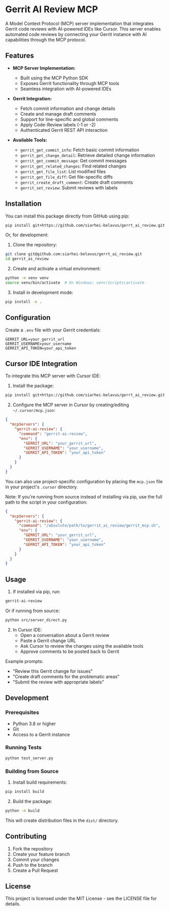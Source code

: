 # Gerrit AI Review MCP

A Model Context Protocol (MCP) server implementation that integrates Gerrit code reviews with AI-powered IDEs like Cursor. This server enables automated code reviews by connecting your Gerrit instance with AI capabilities through the MCP protocol.

## Features

- **MCP Server Implementation:**
  - Built using the MCP Python SDK
  - Exposes Gerrit functionality through MCP tools
  - Seamless integration with AI-powered IDEs

- **Gerrit Integration:**
  - Fetch commit information and change details
  - Create and manage draft comments
  - Support for line-specific and global comments
  - Apply Code-Review labels (-1 or -2)
  - Authenticated Gerrit REST API interaction

- **Available Tools:**
  - `gerrit_get_commit_info`: Fetch basic commit information
  - `gerrit_get_change_detail`: Retrieve detailed change information
  - `gerrit_get_commit_message`: Get commit messages
  - `gerrit_get_related_changes`: Find related changes
  - `gerrit_get_file_list`: List modified files
  - `gerrit_get_file_diff`: Get file-specific diffs
  - `gerrit_create_draft_comment`: Create draft comments
  - `gerrit_set_review`: Submit reviews with labels

## Installation

You can install this package directly from GitHub using pip:

```bash
pip install git+https://github.com/siarhei-belavus/gerrt_ai_review.git
```

Or, for development:

1. Clone the repository:
```bash
git clone git@github.com:siarhei-belavus/gerrt_ai_review.git
cd gerrit_ai_review
```

2. Create and activate a virtual environment:
```bash
python -m venv venv
source venv/bin/activate  # On Windows: venv\Scripts\activate
```

3. Install in development mode:
```bash
pip install -e .
```

## Configuration

Create a `.env` file with your Gerrit credentials:
```
GERRIT_URL=your_gerrit_url
GERRIT_USERNAME=your_username
GERRIT_API_TOKEN=your_api_token
```

## Cursor IDE Integration

To integrate this MCP server with Cursor IDE:

1. Install the package:
```bash
pip install git+https://github.com/siarhei-belavus/gerrt_ai_review.git
```

2. Configure the MCP server in Cursor by creating/editing `~/.cursor/mcp.json`:
```json
{
  "mcpServers": {
    "gerrit-ai-review": {
      "command": "gerrit-ai-review",
      "env": {
        "GERRIT_URL": "your_gerrit_url",
        "GERRIT_USERNAME": "your_username",
        "GERRIT_API_TOKEN": "your_api_token"
      }
    }
  }
}
```

You can also use project-specific configuration by placing the `mcp.json` file in your project's `.cursor` directory.

Note: If you're running from source instead of installing via pip, use the full path to the script in your configuration:
```json
{
  "mcpServers": {
    "gerrit-ai-review": {
      "command": "/absolute/path/to/gerrit_ai_review/gerrit_mcp.sh",
      "env": {
        "GERRIT_URL": "your_gerrit_url",
        "GERRIT_USERNAME": "your_username",
        "GERRIT_API_TOKEN": "your_api_token"
      }
    }
  }
}
```

## Usage

1. If installed via pip, run:
```bash
gerrit-ai-review
```

Or if running from source:
```bash
python src/server_direct.py
```

2. In Cursor IDE:
   - Open a conversation about a Gerrit review
   - Paste a Gerrit change URL
   - Ask Cursor to review the changes using the available tools
   - Approve comments to be posted back to Gerrit

Example prompts:
- "Review this Gerrit change for issues"
- "Create draft comments for the problematic areas"
- "Submit the review with appropriate labels"

## Development

### Prerequisites

- Python 3.8 or higher
- Git
- Access to a Gerrit instance

### Running Tests

```bash
python test_server.py
```

### Building from Source

1. Install build requirements:
```bash
pip install build
```

2. Build the package:
```bash
python -m build
```

This will create distribution files in the `dist/` directory.

## Contributing

1. Fork the repository
2. Create your feature branch
3. Commit your changes
4. Push to the branch
5. Create a Pull Request

## License

This project is licensed under the MIT License - see the LICENSE file for details.